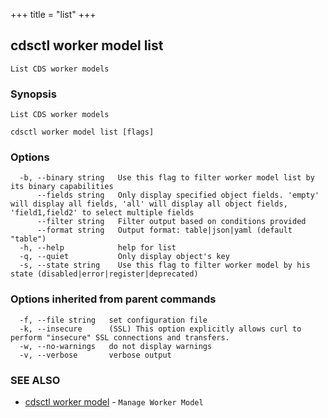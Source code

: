 +++
title = "list"
+++
## cdsctl worker model list

`List CDS worker models`

### Synopsis

`List CDS worker models`

```
cdsctl worker model list [flags]
```

### Options

```
  -b, --binary string   Use this flag to filter worker model list by its binary capabilities
      --fields string   Only display specified object fields. 'empty' will display all fields, 'all' will display all object fields, 'field1,field2' to select multiple fields
      --filter string   Filter output based on conditions provided
      --format string   Output format: table|json|yaml (default "table")
  -h, --help            help for list
  -q, --quiet           Only display object's key
  -s, --state string    Use this flag to filter worker model by his state (disabled|error|register|deprecated)
```

### Options inherited from parent commands

```
  -f, --file string   set configuration file
  -k, --insecure      (SSL) This option explicitly allows curl to perform "insecure" SSL connections and transfers.
  -w, --no-warnings   do not display warnings
  -v, --verbose       verbose output
```

### SEE ALSO

* [cdsctl worker model](/manual/components/cdsctl/worker/model/)	 - `Manage Worker Model`

